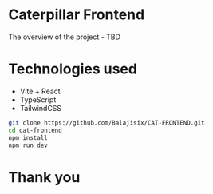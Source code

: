 # Caterpillar Frontend

The overview of the project - TBD

# Technologies used
- Vite + React
- TypeScript
- TailwindCSS

```bash
git clone https://github.com/Balajisix/CAT-FRONTEND.git
cd cat-frontend
npm install
npm run dev
```

# Thank you